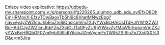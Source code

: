 Enlace video explicativo:
https://udbedu-my.sharepoint.com/:v:/g/personal/fg220265_alumno_udb_edu_sv/EfxO8OhEmHRMpyX-EfzyTCwBaovTb5hi9c8VnetMNwzEpg?nav=eyJyZWZlcnJhbEluZm8iOnsicmVmZXJyYWxBcHAiOiJTdHJlYW1XZWJBcHAiLCJyZWZlcnJhbFZpZXciOiJTaGFyZURpYWxvZy1MaW5rIiwicmVmZXJyYWxBcHBQbGF0Zm9ybSI6IldlYiIsInJlZmVycmFsTW9kZSI6InZpZXcifX0%3D&e=m3Jira
